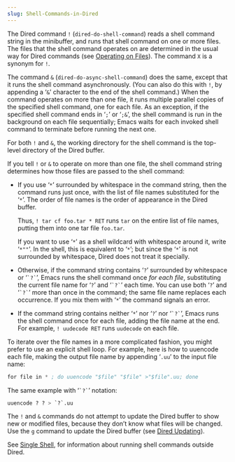 ```yaml
---
slug: Shell-Commands-in-Dired
---
```


The Dired command `!` (`dired-do-shell-command`) reads a shell command string in the minibuffer, and runs that shell command on one or more files. The files that the shell command operates on are determined in the usual way for Dired commands (see [Operating on Files](Operating-on-Files)). The command `X` is a synonym for `!`.

The command `&` (`dired-do-async-shell-command`) does the same, except that it runs the shell command asynchronously. (You can also do this with `!`, by appending a ‘`&`’ character to the end of the shell command.) When the command operates on more than one file, it runs multiple parallel copies of the specified shell command, one for each file. As an exception, if the specified shell command ends in ‘`;`’ or ‘`;&`’, the shell command is run in the background on each file sequentially; Emacs waits for each invoked shell command to terminate before running the next one.

For both `!` and `&`, the working directory for the shell command is the top-level directory of the Dired buffer.

If you tell `!` or `&` to operate on more than one file, the shell command string determines how those files are passed to the shell command:

*   If you use ‘`*`’ surrounded by whitespace in the command string, then the command runs just once, with the list of file names substituted for the ‘`*`’. The order of file names is the order of appearance in the Dired buffer.

    Thus, `! tar cf foo.tar * RET` runs `tar` on the entire list of file names, putting them into one tar file `foo.tar`.

    If you want to use ‘`*`’ as a shell wildcard with whitespace around it, write ‘`*""`’. In the shell, this is equivalent to ‘`*`’; but since the ‘`*`’ is not surrounded by whitespace, Dired does not treat it specially.

*   Otherwise, if the command string contains ‘`?`’ surrounded by whitespace or ‘`` `?` ``’, Emacs runs the shell command once *for each file*, substituting the current file name for ‘`?`’ and ‘`` `?` ``’ each time. You can use both ‘`?`’ and ‘`` `?` ``’ more than once in the command; the same file name replaces each occurrence. If you mix them with ‘`*`’ the command signals an error.

*   If the command string contains neither ‘`*`’ nor ‘`?`’ nor ‘`` `?` ``’, Emacs runs the shell command once for each file, adding the file name at the end. For example, `! uudecode RET` runs `uudecode` on each file.

To iterate over the file names in a more complicated fashion, you might prefer to use an explicit shell loop. For example, here is how to uuencode each file, making the output file name by appending ‘`.uu`’ to the input file name:

```lisp
for file in * ; do uuencode "$file" "$file" >"$file".uu; done
```

The same example with ‘`` `?` ``’ notation:

```lisp
uuencode ? ? > `?`.uu
```

The `!` and `&` commands do not attempt to update the Dired buffer to show new or modified files, because they don’t know what files will be changed. Use the `g` command to update the Dired buffer (see [Dired Updating](Dired-Updating)).

See [Single Shell](Single-Shell), for information about running shell commands outside Dired.
